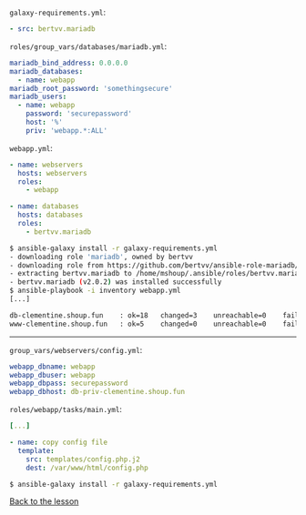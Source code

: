 `galaxy-requirements.yml`:

```yaml
- src: bertvv.mariadb
```

`roles/group_vars/databases/mariadb.yml`:

```yaml
mariadb_bind_address: 0.0.0.0
mariadb_databases:
  - name: webapp
mariadb_root_password: 'somethingsecure'
mariadb_users:
  - name: webapp
    password: 'securepassword'
    host: '%'
    priv: 'webapp.*:ALL'
```

`webapp.yml`:

```yaml
- name: webservers
  hosts: webservers
  roles:
    - webapp

- name: databases
  hosts: databases
  roles:
    - bertvv.mariadb
```

```bash
$ ansible-galaxy install -r galaxy-requirements.yml
- downloading role 'mariadb', owned by bertvv
- downloading role from https://github.com/bertvv/ansible-role-mariadb/archive/v2.0.2.tar.gz
- extracting bertvv.mariadb to /home/mshoup/.ansible/roles/bertvv.mariadb
- bertvv.mariadb (v2.0.2) was installed successfully
$ ansible-playbook -i inventory webapp.yml
[...]

db-clementine.shoup.fun    : ok=18   changed=3    unreachable=0    failed=0   
www-clementine.shoup.fun   : ok=5    changed=0    unreachable=0    failed=0   
```
---

`group_vars/webservers/config.yml`:

```yaml
webapp_dbname: webapp
webapp_dbuser: webapp
webapp_dbpass: securepassword
webapp_dbhost: db-priv-clementine.shoup.fun
```

`roles/webapp/tasks/main.yml`:

```yaml
[...]

- name: copy config file
  template:
    src: templates/config.php.j2
    dest: /var/www/html/config.php
```

```bash
$ ansible-galaxy install -r galaxy-requirements.yml
```

[Back to the lesson](06_ansible_galaxy.md)
